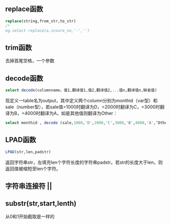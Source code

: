 ## replace函数

```sql
replace(string,from_str,to_str)
/*
eg.select replace(a.insure_no,'-','')
```

## trim函数

去掉首尾空格，一个参数

## decode函数

```sql
select decode(columnname，值1,翻译值1,值2,翻译值2,...值n,翻译值n,缺省值)
```

现定义一table名为output，其中定义两个column分别为monthid（var型）和sale（number型），若sale值=1000时翻译为D，=2000时翻译为C，=3000时翻译为B，=4000时翻译为A，如是其他值则翻译为Other：

```sql
select monthid , decode (sale,1000,'D',2000,'C',3000,'B',4000,'A',’Other’) sale from output
```

## LPAD函数

```sql
LPAD(str,len,padstr)
```

返回字符串str，左填充len个字符长度的字符串padstr。若str的长度大于len，则返回值被缩短至len个字符。

## 字符串连接符 ||

## substr(str,start,lenth)

从0和1开始截取是一样的

